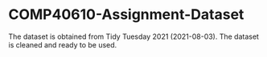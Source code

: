 # COMP40610-Assignment-Dataset
The dataset is obtained from Tidy Tuesday 2021 (2021-08-03). The dataset is cleaned and ready to be used.

